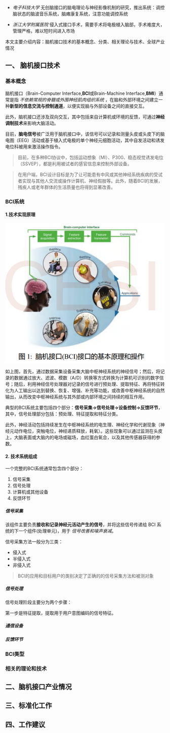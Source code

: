 - _电子科技大学_ 无创脑接口的脑电理论与神经影像机制的研究，推出系统：调控脑状态的脑波音乐系统，脑瘫康复系统，注意功能调控系统

- _浙江大学附属医院_ 侵入式接口手术，需要手术将电极植入脑部，手术难度大，管理严格，难以短时间进入市场

本文主要介绍内容：脑机接口技术的基本概念、分类、相关理论与技术、全球产业情况


## 一、 脑机接口技术

### 基本概念

  脑机接口（Brain-Computer Interface,**BCI**或Brain-Machine Interface,**BMI**）通常是指 _不依赖常规的脊髓或外围神经肌肉组织系统_ ，在脑和外部环境之间建立一种**新型的信息交流与控制通道**，以便实现脑与外部设备之间的直接交互。

  此外，脑机接口还涉及双向交互，其中包括来自计算机或环境的反馈，可通过**神经调制技术**来影响大脑活动。

  目前，**脑电信号**被广泛用于脑机接口中，该信号可以记录和测量头皮或头皮下的脑电图（EEG）活动或基于植入式电极的单个神经元细胞活动，其中自发活动和诱发电位科被用来激活操作指令。

> 目前，在多种BCI协议中，包括运动想象（MI）、P300、稳态视觉诱发电位（SSVEP），都是利用被试者的感官信息来控制外部设备。

> 在用户端，BCI设计目标是为了让可能患有中风或其他神经系统疾病的受试者实现与其他人交流或操作计算机、神经假肢等。此外，随着BCI的发展，残疾人或老年群体的生活质量也将得到显著改善。

### BCI系统

#### 1.技术实现原理

![图1](https://github.com/Boyka-SS/study/blob/master/images/Snipaste_2023-05-27_23-06-11.png)

  如上图，首先，通过数据采集设备采集大脑中枢神经系统的神经信号；然后，将记录的数据通过放大、滤波、模数（A/D）转换等方式转换为计算机可识别的数字信号；随后，利用神经信号处理器对记录的信号进行预处理、提取特征、再将特征转化为人工输出以达到替换、恢复、增强、补充等功能，或改善中枢神经系统的自然输出，从而改变中枢神经系统与其外部或内部环境之间持续的相互作用。

  典型的BCI系统主要包括四个部分：**信号采集->信号处理->设备控制->反馈环节**，其中，信号处理部分包括：预处理、特征提取和特征分类。
  
  此外，神经活动包括持续发生在中枢神经系统的电生理、神经化学和代谢现象（神经元动作电位，突触电位，神经递质释放，耗氧）。这些现象可以通过监测在头皮上，大脑表面或大脑内的电场或磁场，血红蛋白氧合，以及其他传感器获得的参数。

#### 2. 技术系统组成

一个完整的BCI系统通常包含四个部分：

1. 信号采集
2. 信号处理
3. 计算机或其他设备
4. 反馈环节

##### 信号采集

该组件主要负责**接收和记录神经元活动产生的信号**，并将这些信号传递给 BCI 系统的下一个组件(处理单元)，用于 _信号改善和噪声衰减_。

信号采集方法一般分为三类：

- 侵入式
- 半侵入式
- 非侵入式

> BCI的应用和目标用户的类别决定了正确的的信号采集方法和被测对象

##### 信号处理

信号处理阶段主要分为两个步骤：

第一步是特征提取，提取用于用户意图编码的信号特征。



##### 通信设备

##### 反馈环节


### BCI类型

### 相关的理论和技术


## 二、脑机接口产业情况

## 三、标准化工作



## 四、工作建议
